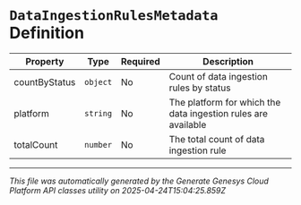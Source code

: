 # `DataIngestionRulesMetadata` Definition

| Property | Type | Required | Description |
|----------|------|----------|-------------|
| countByStatus | `object` | No | Count of data ingestion rules by status |
| platform | `string` | No | The platform for which the data ingestion rules are available |
| totalCount | `number` | No | The total count of data ingestion rule |

---

*This file was automatically generated by the Generate Genesys Cloud Platform API classes utility on 2025-04-24T15:04:25.859Z*